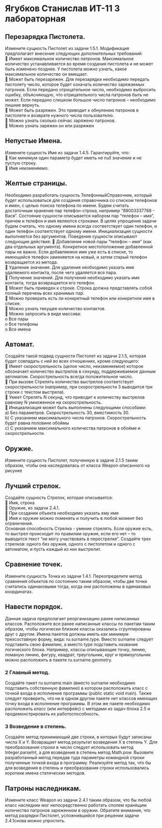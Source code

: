 # Ягубков Станислав ИТ-11 3 лабораторная  
  
## Перезарядка Пистолета.
Измените сущность Пистолет из задачи 1.5.1. Модификация предполагает внесение следующих
дополнительных требований:  
 Имеет максимальное количество патронов. Максимальное количество устанавливается во
время создания пистолета и не может быть изменено позднее. У пистолета можно узнать,
какое максимальное количество он вмещает.  
 Может быть перезаряжен. Для перезарядки необходимо передать пистолету число,
которое будет означать количество заряжаемых патронов. Если передано отрицательное
число, необходимо выбросить ошибку, объясняющую, что отрицательного числа
патронов быть не может. Если передано слишком большое число патронов – необходимо
лишние вернуть.  
 Может быть разряжен. Это приводит к обнулению патронов в пистолете и возврате
нужного числа пользователю.  
 Можно узнать сколько сейчас заряжено патронов.  
 Можно узнать заряжен он или разряжен  

## Непустые Имена.
Измените сущность Имя из задачи 1.4.5. Гарантируйте, что:  
 Как минимум один параметр будет иметь не null значение и не пустую строку.  
 Имя неизменяемо.

## Желтые страницы.
Необходимо разработать сущность ТелефонныйСправочник, который будет использоваться для
создания справочника со списком телефонов и имен, с целью поиска телефона по имени. Будем
считать достаточным хранение пар телефон-строка, например “89003337788 - Вася”.
Состояние сущности описывается набором пар “телефон – имя”, причем и телефон и имя являются
строками. В целях упрощения задачи будем считать, что одному имени всегда соответствует один
телефон, и один телефон соответствует одному имени.
Инициализация сущности выполняется без аргументов.
Поведение сущности описывают следующие действия:
 Добавление новой пары “телефон – имя” (как два отдельных аргумента). Конкретное
местоположение добавленной пары не важно. Если добавляемое имя уже есть в списке, то
имеющийся телефон заменяется на новый, и затем старый телефон возвращается из
метода.  
 Удаление значения. Для удаления необходимо указать имя удаляемого контакта, после
чего удаляется вся пара.  
 Получение значений. Для получения необходимо указать имя контакта, тогда
возвращается его телефон.  
 Может быть приведен к строке. Строка должна представлять собой полный перечень всех
хранимых пар.  
 Можно проверить есть ли конкретный телефон или конкретное имя в списке.  
 Можно узнать текущее количество контактов.  
 Можно запросить в виде массива:    
o Все пары    
o Все телефоны    
o Все имена




## Автомат. 
Создайте такой подвид сущности Пистолет из задачи 2.1.5, которая будет совпадать с
ней во всех отношениях, кроме следующего:  
 Имеет скорострельность (целое число, неизменяемое) которое обозначает количество
выстрелов в секунду, поддерживаемое данным автоматом. Скорострельность всегда
положительное число.  
 При вызове Стрелять количество выстрелов соответствует скорострельности (например,
при скорострельности 3 выводится три строки с текстом выстрела).  
 Умеет Стрелять N секунд, что приводит к количеству выстрелов равному N умноженное
на скорострельность.  
 Инициализация может быть выполнены следующими способами:  
a) Без параметров. Скорострельность 30, вместимость 30.  
b) С указанием максимального числа патронов. Скорострельность будет равна
половине обоймы  
c) С указанием максимального количества патронов в обойме и скорострельности. 






## Оружие.
Измените сущность Пистолет, полученную в задаче 2.1.5 таким образом, чтобы она наследовалась
от класса Weapon описанного на рисунке


## Лучший стрелок.
Создайте сущность Стрелок, которая описывается:  
 Имя, строка  
 Оружие, из задачи 2.4.1.  
 При создании объекта необходимо указать ему имя  
 Имя и оружие можно поменять и получить в любой момент без ограничения.  
Основная способность Стрелка - умение стрелять. Если оружие есть, то выстрел происходит по
правилам оружия, если его нет – то выводится текст “не могу участвовать в перестрелке”.
Создайте трех стрелков: одного без оружия, одного с пистолетом и одного с автоматом, и пусть
каждый из них выстрелит.


## Сравнение точек.
Измените сущность Точка из задачи 1.4.1. Переопределите метод сравнения объектов по
состоянию таким образом, чтобы две точки считались одинаковыми тогда, когда они
расположены в одинаковых координатах.


## Навести порядок.
Данная задача предполагает реорганизацию ранее написанных классов. Расположите все ранее
написанные классы по пакетам таким образом, чтобы логически близкие классы оказались
сгруппированы друг с другом. Имена пакетов должны иметь как минимум трехсоставную форму,
вида: ru.surname.type. Вместо surname следует подставить свою фамилию, а вместо type
подставить название логического блока. Например, классы описывающие точку, линию, ломаную
линию, фигуру, квадрат, треугольник, круг и прямоугольник можно расположить в пакете
ru.surname.geometry.
### 2 Главный метод.
Создайте пакет ru.surname.main (вместо surname необходимо подставить собственную
фамилию) в котором расположить класс с точкой входа в исполнение программы (public static void
main). Также следует проверить, что ни в одном другом пакете нет классов имеющих точку входа
в исполнение программы. В этом же пакете необходимо расположить класс (или интерфейс) с
методами из задач блока 2.5 и продемонстрировать их работоспособность.
### 3 Возведение в степень.
Создайте метод принимающий две строки, в которых будут записаны числа X и Y. Возвращает
метод результат возведения X в степень Y. Для преобразования строки в число следует
использовать метод Integer.parseInt, а для возведения в степень метод Math.pow. Вызовите
разработанный метод передав туда параметры командной строки полученные точкой входа в
программу. Реализуйте метод так, что бы для возведения в степень и преобразования строки
использовались короткие имена статических методов.


## Патроны наследникам.
Измените класс Weapon из задачи 2.4.1 таким образом, что бы любой класс наследник мог
непосредственно работать сполем хранящим количество патронов заряженном в оружии.
Обратите внимание, что метод разрядки Пистолет, усложнившийся при решении задачи
2.4.1снова можно упростить.
